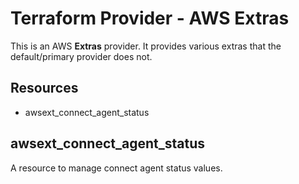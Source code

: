 # Terraform Provider - AWS Extras

This is an AWS **Extras** provider. It provides various extras that the default/primary provider does not.

## Resources

- awsext_connect_agent_status

## awsext_connect_agent_status

A resource to manage connect agent status values.
